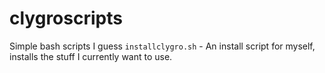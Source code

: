 # clygroscripts
Simple bash scripts I guess
`installclygro.sh` - An install script for myself, installs the stuff I currently want to use.
